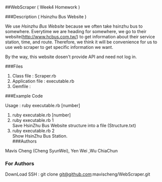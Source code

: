 ##WebScraper ( Week4 Homework )


###Description ( Hsinzhu Bus Website )

We use *Hsinzhu Bus Website* because we often take hsinzhu bus to somewhere.
Everytime we are heading for somewhere, we go to their website(http://www.hcbus.com.tw/) to get information about their service station, time, and route.
Therefore, we think it will be convenience for us to use web scraper to get specific information we want.

By the way, this website dosen't provide API and need not log in.

###Files

1) Class file : Scraper.rb <br/>
2) Application file : executable.rb <br/>
3) Gemfile : <br/>

###Example Code

Usage : ruby executable.rb [number]

1) ruby executable.rb [number] <br/>
2) ruby executable.rb 1 <br/>
   Save HsinZhu Bus Website structure into a file (Structure.txt) <br/>
3) ruby executable.rb 2 <br/>
   Show HsinZhu Bus Station. <br/>
###Authors

Mavis Cheng (Cheng SyunWei), Yen Wei ,Wu ChiaChun

### For Authors

DownLoad 
SSH : git clone git@github.com:mavischeng/WebScraper.git
